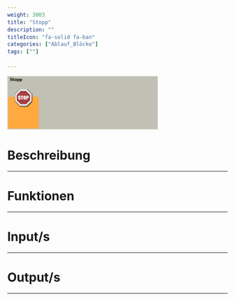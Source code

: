 ```yaml
---
weight: 3003
title: "Stopp"
description: ""
titleIcon: "fa-solid fa-ban"
categories: ["Ablauf_Blöcke"]
tags: [""]

---
```



![Block.png](/images/nxt-images/Kapitel%204%20Ablauf/4.4%20Stopp/Block.png)

# Beschreibung
---

# Funktionen
---

# Input/s
---

# Output/s
---
